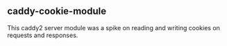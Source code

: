 ## caddy-cookie-module
This caddy2 server module was a spike on reading and writing cookies on requests and responses.
